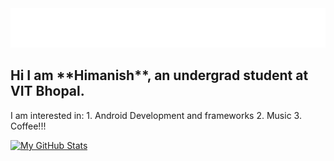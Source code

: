 <img src="https://raw.githubusercontent.com/HimanishM25/HimanishM25/exp/assets/effects.svg" alt="Himanish Mandrekar" />

<h2>Hi I am **Himanish**, an undergrad student at VIT Bhopal.</h2>
<p>I am interested in:
  1. Android Development and frameworks
  2. Music
  3. Coffee!!!
</p>

[![My GitHub Stats](https://github-readme-stats.vercel.app/api/?username=HimanishM25&count_private=true&theme=tokyonight&showicons=true)]()
